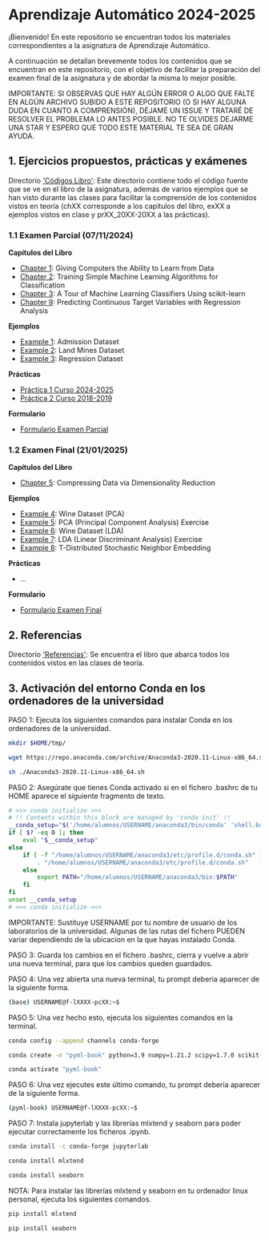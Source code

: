 # Aprendizaje Automático 2024-2025

¡Bienvenido! En este repositorio se encuentran todos los materiales correspondientes a la asignatura de Aprendizaje Automático.

A continuación se detallan brevemente todos los contenidos que se encuentran en este repositorio, con el objetivo de facilitar la preparación del examen final de la asignatura y de abordar la misma lo mejor posible.

IMPORTANTE: SI OBSERVAS QUE HAY ALGÚN ERROR O ALGO QUE FALTE EN ALGÚN ARCHIVO SUBIDO A ESTE REPOSITORIO (O SI HAY ALGUNA DUDA EN CUANTO A COMPRENSIÓN), DÉJAME UN ISSUE Y TRATARÉ DE RESOLVER EL PROBLEMA LO ANTES POSIBLE. NO TE OLVIDES DEJARME UNA STAR Y ESPERO QUE TODO ESTE MATERIAL TE SEA DE GRAN AYUDA.

## 1. Ejercicios propuestos, prácticas y exámenes

Directorio ['Códigos Libro'](https://github.com/aleon2020/AA_2024-2025/tree/main/C%C3%B3digos%20Libro): Este directorio contiene todo el código fuente que se ve en el libro de la asignatura, además de varios ejemplos que se han visto durante las clases para facilitar la comprensión de los contenidos vistos en teoría (chXX corresponde a los capítulos del libro, exXX a ejemplos vistos en clase y prXX_20XX-20XX a las prácticas).

### 1.1 Examen Parcial (07/11/2024)

**Capítulos del Libro**
* [Chapter 1](https://github.com/aleon2020/AA_2024-2025/tree/main/C%C3%B3digos%20Libro/ch01): Giving Computers the Ability to Learn from Data
* [Chapter 2](https://github.com/aleon2020/AA_2024-2025/tree/main/C%C3%B3digos%20Libro/ch02): Training Simple Machine Learning Algorithms for Classification
* [Chapter 3](https://github.com/aleon2020/AA_2024-2025/tree/main/C%C3%B3digos%20Libro/ch03): A Tour of Machine Learning Classifiers Using scikit-learn
* [Chapter 9](https://github.com/aleon2020/AA_2024-2025/tree/main/C%C3%B3digos%20Libro/ch09): Predicting Continuous Target Variables with Regression Analysis

**Ejemplos**
* [Example 1](https://github.com/aleon2020/AA_2024-2025/tree/main/C%C3%B3digos%20Libro/ex01): Admission Dataset
* [Example 2](https://github.com/aleon2020/AA_2024-2025/tree/main/C%C3%B3digos%20Libro/ex02): Land Mines Dataset
* [Example 3](https://github.com/aleon2020/AA_2024-2025/tree/main/C%C3%B3digos%20Libro/ex03): Regression Dataset

**Prácticas**
* [Práctica 1 Curso 2024-2025](https://github.com/aleon2020/AA_2024-2025/tree/main/C%C3%B3digos%20Libro/pr01_2024-2025)
* [Práctica 2 Curso 2018-2019](https://github.com/aleon2020/AA_2024-2025/tree/main/C%C3%B3digos%20Libro/pr02_2018-2019)

**Formulario**
* [Formulario Examen Parcial](https://github.com/aleon2020/AA_2024-2025/tree/main/C%C3%B3digos%20Libro/formulario_parcial)

### 1.2 Examen Final (21/01/2025)

**Capítulos del Libro**
* [Chapter 5](https://github.com/aleon2020/AA_2024-2025/tree/main/C%C3%B3digos%20Libro/ch05): Compressing Data via Dimensionality Reduction

**Ejemplos**
* [Example 4](https://github.com/aleon2020/AA_2024-2025/tree/main/C%C3%B3digos%20Libro/ex04): Wine Dataset (PCA)
* [Example 5](https://github.com/aleon2020/AA_2024-2025/tree/main/C%C3%B3digos%20Libro/ex05): PCA (Principal Component Analysis) Exercise
* [Example 6](https://github.com/aleon2020/AA_2024-2025/tree/main/C%C3%B3digos%20Libro/ex06): Wine Dataset (LDA)
* [Example 7](https://github.com/aleon2020/AA_2024-2025/tree/main/C%C3%B3digos%20Libro/ex07): LDA (Linear Discriminant Analysis) Exercise
* [Example 8](https://github.com/aleon2020/AA_2024-2025/tree/main/C%C3%B3digos%20Libro/ex08): T-Distributed Stochastic Neighbor Embedding

**Prácticas**
* ...

**Formulario**
* [Formulario Examen Final](https://github.com/aleon2020/AA_2024-2025/tree/main/C%C3%B3digos%20Libro/formulario_final)

## 2. Referencias

Directorio ['Referencias'](https://github.com/aleon2020/AA_2024-2025/tree/main/Referencias): Se encuentra el libro que abarca todos los contenidos vistos en las clases de teoría.

## 3. Activación del entorno Conda en los ordenadores de la universidad

PASO 1: Ejecuta los siguientes comandos para instalar Conda en los ordenadores de la universidad.

```sh
mkdir $HOME/tmp/
```

```sh
wget https://repo.anaconda.com/archive/Anaconda3-2020.11-Linux-x86_64.sh
```

```sh
sh ./Anaconda3-2020.11-Linux-x86_64.sh
```

PASO 2: Asegúrate que tienes Conda activado si en el fichero .bashrc de tu HOME aparece el siguiente fragmento de texto.

```bash
# >>> conda initialize >>>
# !! Contents within this block are managed by 'conda init' !!
__conda_setup="$('/home/alumnos/USERNAME/anaconda3/bin/conda' 'shell.bash' 'hook' 2> /dev/null)"
if [ $? -eq 0 ]; then
    eval "$__conda_setup"
else
    if [ -f "/home/alumnos/USERNAME/anaconda3/etc/profile.d/conda.sh" ]; then
        . "/home/alumnos/USERNAME/anaconda3/etc/profile.d/conda.sh"
    else
        export PATH="/home/alumnos/USERNAME/anaconda3/bin:$PATH"
    fi
fi
unset __conda_setup
# <<< conda initialize <<<
```

IMPORTANTE: Sustituye USERNAME por tu nombre de usuario de los laboratorios de la universidad. Algunas de las rutas del fichero PUEDEN variar dependiendo de la ubicacion en la que hayas instalado Conda.

PASO 3: Guarda los cambios en el fichero .bashrc, cierra y vuelve a abrir una nueva terminal, para que los cambios queden guardados.

PASO 4: Una vez abierta una nueva terminal, tu prompt deberia aparecer de la siguiente forma.

```sh
(base) USERNAME@f-lXXXX-pcXX:~$
```

PASO 5: Una vez hecho esto, ejecuta los siguientes comandos en la terminal.

```sh
conda config --append channels conda-forge
```

```sh
conda create -n "pyml-book" python=3.9 numpy=1.21.2 scipy=1.7.0 scikit-learn=1.0 matplotlib=3.4.3 pandas=1.3.2
```

```sh
conda activate "pyml-book"
```

PASO 6: Una vez ejecutes este último comando, tu prompt deberia aparecer de la siguiente forma.

```sh
(pyml-book) USERNAME@f-lXXXX-pcXX:~$
```

PASO 7: Instala jupyterlab y las librerías mlxtend y seaborn para poder ejecutar correctamente los ficheros .ipynb.

```sh
conda install -c conda-forge jupyterlab
```

```sh
conda install mlxtend
```

```sh
conda install seaborn
```

NOTA: Para instalar las librerías mlxtend y seaborn en tu ordenador linux personal, ejecuta los siguientes comandos.

```sh
pip install mlxtend
```

```sh
pip install seaborn
```
